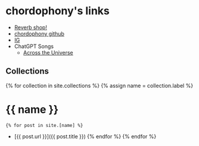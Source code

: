 # chordophony's links

- [Reverb shop!](https://reverb.com/shop/bs-gear-4?utm_source=rev-ios-app&utm_medium=ios-share&utm_campaign=shop&utm_content=1231466)
- [chordophony github](http://github.com/chordophony)
- [IG](http://instagram.com/chordophony)
- ChatGPT Songs
  - [Across the Universe](./songs/chatgpt/across_the_universe)

## Collections ##

{% for collection in site.collections %}
  {% assign name = collection.label %}
# {{ name }} #
    {% for post in site.[name] %}
  - [{{ post.url }}]({{ post.title }})
    {% endfor %}
{% endfor %}
